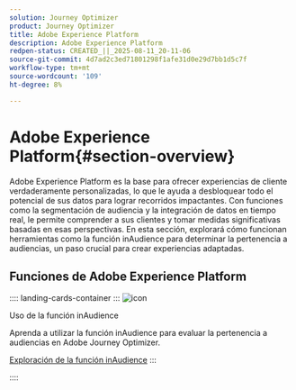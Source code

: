 ```yaml
---
solution: Journey Optimizer
product: Journey Optimizer
title: Adobe Experience Platform
description: Adobe Experience Platform
redpen-status: CREATED_||_2025-08-11_20-11-06
source-git-commit: 4d7ad2c3ed71801298f1afe31d0e29d7bb1d5c7f
workflow-type: tm+mt
source-wordcount: '109'
ht-degree: 8%

---
```



# Adobe Experience Platform{#section-overview}

Adobe Experience Platform es la base para ofrecer experiencias de cliente verdaderamente personalizadas, lo que le ayuda a desbloquear todo el potencial de sus datos para lograr recorridos impactantes. Con funciones como la segmentación de audiencia y la integración de datos en tiempo real, le permite comprender a sus clientes y tomar medidas significativas basadas en esas perspectivas. En esta sección, explorará cómo funcionan herramientas como la función inAudience para determinar la pertenencia a audiencias, un paso crucial para crear experiencias adaptadas.

## Funciones de Adobe Experience Platform

:::: landing-cards-container
:::
![icon](https://cdn.experienceleague.adobe.com/icons/code-branch.svg?lang=es)

Uso de la función inAudience

Aprenda a utilizar la función inAudience para evaluar la pertenencia a audiencias en Adobe Journey Optimizer.

[Exploración de la función inAudience](../using/building-journeys/functions/functioninaudience.md)
:::

::::
